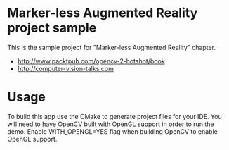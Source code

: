 Marker-less Augmented Reality project sample
===========================

This is the sample project for "Marker-less Augmented Reality" chapter.

 * <http://www.packtpub.com/opencv-2-hotshot/book>
 * <http://computer-vision-talks.com> 

Usage
===============================
To build this app use the CMake to generate project files for your IDE.
You will need to have OpenCV built with OpenGL support in order to run the demo.
Enable WITH_OPENGL=YES flag when building OpenCV to enable OpenGL support.